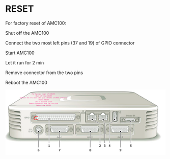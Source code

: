 # RESET

For factory reset of AMC100:

Shut off the AMC100

Connect the two most left pins (37 and 19) of GPIO connector

Start AMC100

Let it run for 2 min

Remove connector from the two pins

Reboot the AMC100

 

![img](./AMC100.png)

